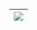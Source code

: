 | <img src="https://github-readme-stats.vercel.app/api/top-langs?username=ztirk&langs_count=10&layout=compact&hide_border=true&theme=light" align="center"/> |
| ------------ |
